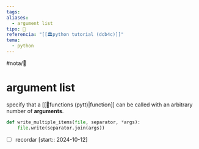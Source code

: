 ```yaml
---
tags: 
aliases:
  - argument list
tipo: 📑
referencia: "[[🏛️python tutorial (dcb4c)]]"
tema:
  - python
---
```


#nota/📑


# argument list

specify that a [[📑functions (pytt)|function]] can be called with an arbitrary number of __arguments__.

```python
def write_multiple_items(file, separator, *args):
    file.write(separator.join(args))
```

- [ ] recordar  [start:: 2024-10-12]